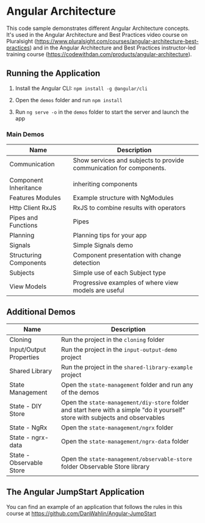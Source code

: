 # Angular Architecture

This code sample demonstrates different Angular Architecture concepts. It's used in the Angular Architecture and Best Practices video course on Pluralsight (https://www.pluralsight.com/courses/angular-architecture-best-practices) and in the Angular Architecture and Best Practices instructor-led training course (https://codewithdan.com/products/angular-architecture).

## Running the Application

1. Install the Angular CLI: `npm install -g @angular/cli`

1. Open the `demos` folder and run `npm install`

1. Run `ng serve -o` in the `demos` folder to start the server and launch the app

### Main Demos

| Name                   | Description                                                         |
| ---------------------- | ------------------------------------------------------------------- |
| Communication          | Show services and subjects to provide communication for components. |
|                        |
| Component Inheritance  | inheriting components                                               |
| Features Modules       | Example structure with NgModules                                    |
| Http Client RxJS       | RxJS to combine results with operators                              |
| Pipes and Functions    | Pipes                                                               |
| Planning               | Planning tips for your app                                          |
| Signals                | Simple Signals demo                                                 |
| Structuring Components | Component presentation with change detection                        |
| Subjects               | Simple use of each Subject type                                     |
| View Models            | Progressive examples of where view models are useful                |

## Additional Demos

| Name                    | Description                                                 |
| ----------------------- | ----------------------------------------------------------- |
| Cloning                 | Run the project in the `cloning` folder                     |
| Input/Output Properties | Run the project in the `input-output-demo` project          |
| Shared Library          | Run the project in the `shared-library-example` project     |
| State Management        | Open the `state-management` folder and run any of the demos |
| State - DIY Store | Open the `state-management/diy-store` folder and start here with a simple "do it yourself" store with subjects and observables |
| State - NgRx | Open the `state-management/ngrx` folder |
| State - ngrx-data | Open the `state-management/ngrx-data` folder |
| State - Observable Store | Open the `state-management/observable-store` folder Observable Store library |

## The Angular JumpStart Application

You can find an example of an application that follows the rules in this course at https://github.com/DanWahlin/Angular-JumpStart
